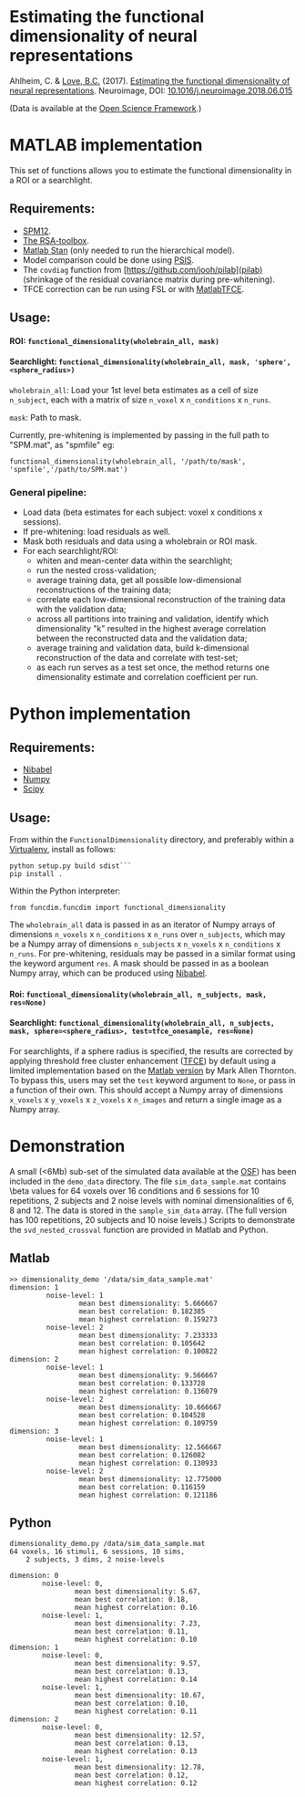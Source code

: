 #  Estimating the functional dimensionality of neural representations
Ahlheim, C. & [Love, B.C.](http://bradlove.org) (2017). [Estimating the functional dimensionality of neural representations](https://www.sciencedirect.com/science/article/pii/S1053811918305226). Neuroimage, DOI: [10.1016/j.neuroimage.2018.06.015](https://doi.org/10.1016/j.neuroimage.2018.06.015)

(Data is available at the [Open Science Framework](https://osf.io/tpq92/).)

# MATLAB implementation

This set of functions allows you to estimate the functional dimensionality in a ROI or a searchlight.

## Requirements:

- [SPM12](http://www.fil.ion.ucl.ac.uk/spm/software/spm12/).
- [The RSA-toolbox](https://www.mrc-cbu.cam.ac.uk/methods-and-resources/toolboxes/).
- [Matlab Stan](http://mc-stan.org/users/interfaces/matlab-stan) (only needed to run the hierarchical model).
- Model comparison could be done using [PSIS](https://github.com/avehtari/PSIS).
- The ```covdiag``` function from [https://github.com/jooh/pilab](pilab) (shrinkage of the residual covariance matrix during pre-whitening).
- TFCE correction can be run using FSL or with [MatlabTFCE](https://github.com/markallenthornton/MatlabTFCE).

## Usage:    
    
#### ROI: ```functional_dimensionality(wholebrain_all, mask)```

#### Searchlight: ```functional_dimensionality(wholebrain_all, mask, 'sphere',<sphere_radius>)```

```wholebrain_all```: Load your 1st level beta estimates as a cell of size ```n_subject```, each with a matrix of size ```n_voxel``` x ```n_conditions``` x ```n_runs```.

```mask```: Path to mask.
    
Currently, pre-whitening is implemented by passing in the full path to "SPM.mat", as "spmfile" eg:

```functional_dimensionality(wholebrain_all, '/path/to/mask', 'spmfile','/path/to/SPM.mat')```

### General pipeline:
- Load data (beta estimates for each subject: voxel x conditions x sessions).
- If pre-whitening: load residuals as well.
- Mask both residuals and data using a wholebrain or ROI mask.
- For each searchlight/ROI:
  + whiten and mean-center data within the searchlight;
  + run the nested cross-validation;
  + average training data, get all possible low-dimensional reconstructions of the training data;
  + correlate each low-dimensional reconstruction of the training data with the validation data;
  + across all partitions into training and validation, identify which dimensionality "k" resulted in the highest average correlation between the reconstructed data and the validation data;
  + average training and validation data, build k-dimensional reconstruction of the data and correlate with test-set;
  + as each run serves as a test set once, the method returns one dimensionality estimate and correlation coefficient per run.
  
# Python implementation

## Requirements:

- [Nibabel](http://nipy.org/nibabel/)
- [Numpy](http://www.numpy.org/)
- [Scipy](https://www.scipy.org/)

## Usage:

From within the ```FunctionalDimensionality``` directory, and preferably within a [Virtualenv](https://virtualenv.pypa.io/en/stable/), install as follows:

```
python setup.py build sdist```
pip install .
```

Within the Python interpreter:

```from funcdim.funcdim import functional_dimensionality```

The ```wholebrain_all``` data is passed in as an iterator of Numpy arrays of dimensions ```n_voxels``` x ```n_conditions``` x ```n_runs``` over ```n_subjects```, which may be a Numpy array of dimensions ```n_subjects``` x ```n_voxels``` x ```n_conditions``` x ```n_runs```. For pre-whitening, residuals may be passed in a similar format using the keyword argument ```res```. A mask should be passed in as a boolean Numpy array, which can be produced using [Nibabel](http://nipy.org/nibabel/).

#### Roi: ```functional_dimensionality(wholebrain_all, n_subjects, mask, res=None)``` 

#### Searchlight: ```functional_dimensionality(wholebrain_all, n_subjects, mask, sphere=<sphere_radius>, test=tfce_onesample, res=None)```
For searchlights, if a sphere radius is specified, the results are corrected by applying threshold free cluster enhancement ([TFCE](https://www.ncbi.nlm.nih.gov/pubmed/18501637)) by default using a limited implementation based on the [Matlab version](https://github.com/markallenthornton/MatlabTFCE) by Mark Allen Thornton. To bypass this, users may set the ```test``` keyword argument to ```None```, or pass in a function of their own. This should accept a Numpy array of dimensions ```x_voxels``` x ```y_voxels``` x ```z_voxels``` x ```n_images``` and return a single image as a Numpy array.

# Demonstration

A small (<6Mb) sub-set of the simulated data available at the [OSF](https://osf.io/tpq92/)) has
been included in the ```demo_data``` directory. The file ```sim_data_sample.mat``` contains \beta values for
64 voxels over 16 conditions and 6 sessions for 10 repetitions, 2 subjects and 2 noise levels with nominal dimensionalities of 6, 8 and 12. The data is stored in the ```sample_sim_data``` array. (The full version has 100 repetitions, 20 subjects and 10 noise levels.) Scripts to demonstrate the ```svd_nested_crossval``` function are provided in Matlab and Python.

## Matlab

```
>> dimensionality_demo '/data/sim_data_sample.mat'   
dimension: 1
         noise-level: 1
                 mean best dimensionality: 5.666667
                 mean best correlation: 0.182385
                 mean highest correlation: 0.159273
         noise-level: 2
                 mean best dimensionality: 7.233333
                 mean best correlation: 0.105642
                 mean highest correlation: 0.100822
dimension: 2
         noise-level: 1
                 mean best dimensionality: 9.566667
                 mean best correlation: 0.133728
                 mean highest correlation: 0.136079
         noise-level: 2
                 mean best dimensionality: 10.666667
                 mean best correlation: 0.104528
                 mean highest correlation: 0.109759
dimension: 3
         noise-level: 1
                 mean best dimensionality: 12.566667
                 mean best correlation: 0.126082
                 mean highest correlation: 0.130933
         noise-level: 2
                 mean best dimensionality: 12.775000
                 mean best correlation: 0.116159
                 mean highest correlation: 0.121186
```

## Python

```
dimensionality_demo.py /data/sim_data_sample.mat
64 voxels, 16 stimuli, 6 sessions, 10 sims,
    2 subjects, 3 dims, 2 noise-levels

dimension: 0
        noise-level: 0,
                mean best dimensionality: 5.67,
                mean best correlation: 0.18,
                mean highest correlation: 0.16
        noise-level: 1,
                mean best dimensionality: 7.23,
                mean best correlation: 0.11,
                mean highest correlation: 0.10
dimension: 1
        noise-level: 0,
                mean best dimensionality: 9.57,
                mean best correlation: 0.13,
                mean highest correlation: 0.14
        noise-level: 1,
                mean best dimensionality: 10.67,
                mean best correlation: 0.10,
                mean highest correlation: 0.11
dimension: 2
        noise-level: 0,
                mean best dimensionality: 12.57,
                mean best correlation: 0.13,
                mean highest correlation: 0.13
        noise-level: 1,
                mean best dimensionality: 12.78,
                mean best correlation: 0.12,
                mean highest correlation: 0.12
```
